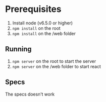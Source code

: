 # Prerequisites

1. Install node (v6.5.0 or higher)
2. `npm install` on the root
3. `npm install` on the /web folder

## Running

1. `npm server` on the root to start the server
2. `npm server` on the /web folder to start react

## Specs
The specs doesn't work
